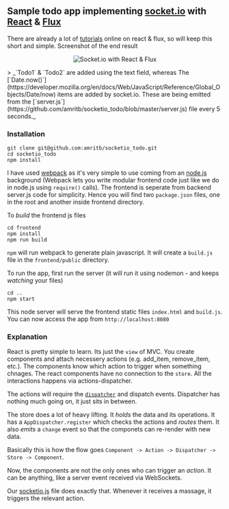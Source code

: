 ## Sample todo app implementing [socket.io](https://github.com/Automattic/socket.io) with [React](https://github.com/facebook/react) & [Flux](https://github.com/facebook/flux)
There are already a lot of [tutorials](http://tylermcginnis.com/reactjs-tutorial-a-comprehensive-guide-to-building-apps-with-react/) online on react & flux, so will keep this short and simple. Screenshot of the end result

<p align="center">
  <img src="https://raw.githubusercontent.com/amritb/socketio_todo/master/todo_socketio.png" alt="Socket.io with React & Flux" />
</p>
> _`Todo1` & `Todo2` are added using the text field, whereas The [`Date.now()`](https://developer.mozilla.org/en/docs/Web/JavaScript/Reference/Global_Objects/Date/now) items are added by socket.io. These are being emitted from the [`server.js`](https://github.com/amritb/socketio_todo/blob/master/server.js) file every 5 seconds._

### Installation
```shell
git clone git@github.com:amritb/socketio_todo.git
cd socketio_todo
npm install
```
I have used [webpack](http://webpack.github.io) as it's very simple to use coming from an [node.js](http://nodejs.org) background (Webpack lets you write modular frontend code just like we do in node.js using `require()` calls). The frontend is seperate from backend server.js code for simplicity. Hence you will find two `package.json` files, one in the root and another inside frontend directory.

To _build_ the frontend js files
```shell
cd frontend
npm install
npm run build
```
`npm` will run webpack to generate plain javascript. It will create a `build.js` file in the `frontend/public` directory.

To run the app, first run the server (it will run it using nodemon - and keeps _watching_ your files)
```shell
cd ..
npm start
```
This node server will serve the frontend static files `index.html` and `build.js`. You can now access the app from `http://localhost:8080`

### Explanation
React is pretty simple to learn. Its just the `view` of MVC. You create components and attach necessery actions (e.g. add_item, remove_item, etc.). The components know which action to trigger when something chnages. The react components have no connection to the `store`. All the interactions happens via actions-dispatcher.

The actions will require the [`dispatcher`](https://github.com/facebook/flux/blob/master/src/Dispatcher.js) and dispatch events. Dispatcher has nothing much going on, it just sits in between.

The store does a lot of heavy lifting. It _holds_ the data and its operations. It has a `AppDispatcher.register` which checks the actions and _routes_ them. It also _emits_ a `change` event so that the componets can re-render with new data.

Basically this is how the flow goes `Component -> Action -> Dispatcher -> Store -> Component`.

Now, the components are not the only ones who can trigger an _action_. It can be anything, like a server event received via WebSockets.

Our [socketio.js](https://github.com/amritb/socketio_todo/blob/master/frontend/app/socketio/socketio.js) file does exactly that. Whenever it receives a massage, it triggers the relevant action.
